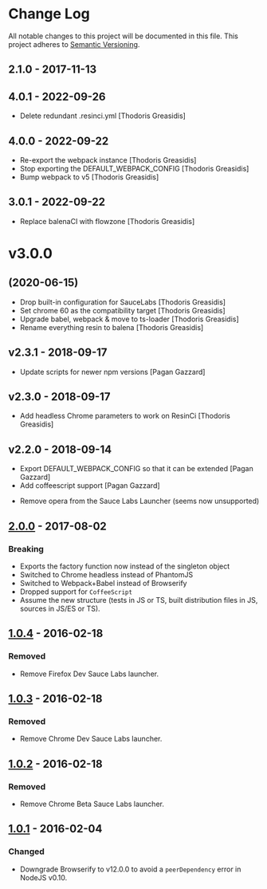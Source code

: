 # Change Log

All notable changes to this project will be documented in this file.
This project adheres to [Semantic Versioning](http://semver.org/).

## 2.1.0 - 2017-11-13

## 4.0.1 - 2022-09-26

* Delete redundant .resinci.yml [Thodoris Greasidis]

## 4.0.0 - 2022-09-22

* Re-export the webpack instance [Thodoris Greasidis]
* Stop exporting the DEFAULT_WEBPACK_CONFIG [Thodoris Greasidis]
* Bump webpack to v5 [Thodoris Greasidis]

## 3.0.1 - 2022-09-22

* Replace balenaCI with flowzone [Thodoris Greasidis]

# v3.0.0
## (2020-06-15)

* Drop built-in configuration for SauceLabs [Thodoris Greasidis]
* Set chrome 60 as the compatibility target [Thodoris Greasidis]
* Upgrade babel, webpack  & move to ts-loader [Thodoris Greasidis]
* Rename everything resin to balena [Thodoris Greasidis]

## v2.3.1 - 2018-09-17

* Update scripts for newer npm versions [Pagan Gazzard]

## v2.3.0 - 2018-09-17

* Add headless Chrome parameters to work on ResinCi [Thodoris Greasidis]

## v2.2.0 - 2018-09-14

* Export DEFAULT_WEBPACK_CONFIG so that it can be extended [Pagan Gazzard]
* Add coffeescript support [Pagan Gazzard]

- Remove opera from the Sauce Labs Launcher (seems now unsupported)

## [2.0.0] - 2017-08-02

### Breaking

- Exports the factory function now instead of the singleton object
- Switched to Chrome headless instead of PhantomJS
- Switched to Webpack+Babel instead of Browserify
- Dropped support for `CoffeeScript`
- Assume the new structure (tests in JS or TS, built distribution files in JS, sources in JS/ES or TS).

## [1.0.4] - 2016-02-18

### Removed

- Remove Firefox Dev Sauce Labs launcher.

## [1.0.3] - 2016-02-18

### Removed

- Remove Chrome Dev Sauce Labs launcher.

## [1.0.2] - 2016-02-18

### Removed

- Remove Chrome Beta Sauce Labs launcher.

## [1.0.1] - 2016-02-04

### Changed

- Downgrade Browserify to v12.0.0 to avoid a `peerDependency` error in NodeJS v0.10.

[2.0.0]: https://github.com/resin-io-modules/resin-config-karma/compare/v1.0.4...v2.0.0
[1.0.4]: https://github.com/resin-io-modules/resin-config-karma/compare/v1.0.3...v1.0.4
[1.0.3]: https://github.com/resin-io-modules/resin-config-karma/compare/v1.0.2...v1.0.3
[1.0.2]: https://github.com/resin-io-modules/resin-config-karma/compare/v1.0.1...v1.0.2
[1.0.1]: https://github.com/resin-io-modules/resin-config-karma/compare/v1.0.0...v1.0.1
